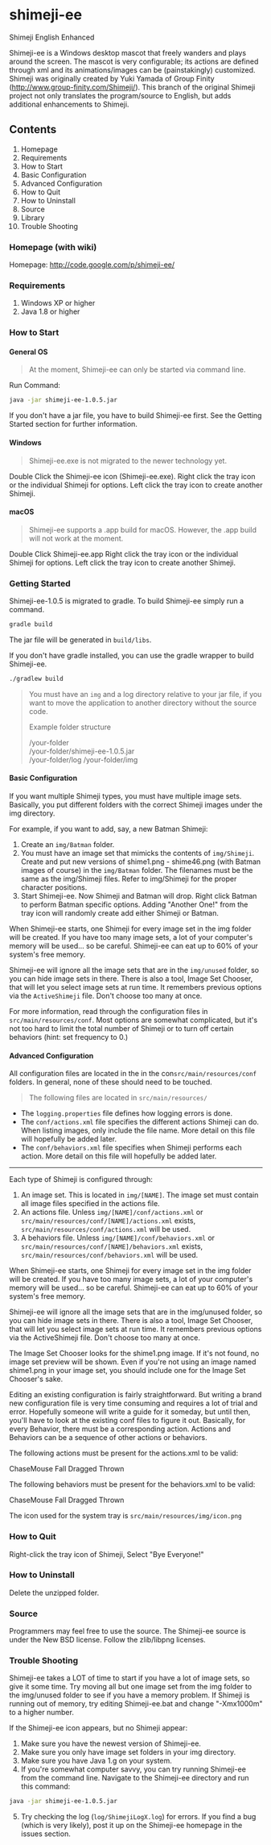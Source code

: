 shimeji-ee
==========

Shimeji English Enhanced

Shimeji-ee is a Windows desktop mascot that freely wanders and plays around the screen. 
The mascot is very configurable; its actions are defined through xml and its
animations/images can be (painstakingly) customized.  Shimeji was originally created
by Yuki Yamada of Group Finity (http://www.group-finity.com/Shimeji/).
This branch of the original Shimeji project not only translates the program/source
to English, but adds additional enhancements to Shimeji.

## Contents

1. Homepage
2. Requirements
3. How to Start
4. Basic Configuration
5. Advanced Configuration
6. How to Quit
7. How to Uninstall
8. Source
9. Library
10. Trouble Shooting

### Homepage (with wiki)

Homepage: http://code.google.com/p/shimeji-ee/

### Requirements

1. Windows XP or higher
2. Java 1.8 or higher

### How to Start

#### General OS

> At the moment, Shimeji-ee can only be started via command line.

Run Command:

```bash
java -jar shimeji-ee-1.0.5.jar
```

If you don't have a jar file, you have to build Shimeji-ee first.
See the Getting Started section for further information.

#### Windows

> Shimeji-ee.exe is not migrated to the newer technology yet.

Double Click the Shimeji-ee icon (Shimeji-ee.exe).
Right click the tray icon or the individual Shimeji for options. 
Left click the tray icon to create another Shimeji.

#### macOS

> Shimeji-ee supports a .app build for macOS. However, the .app build will not work at the moment.

Double Click Shimeji-ee.app
Right click the tray icon or the individual Shimeji for options. 
Left click the tray icon to create another Shimeji.

### Getting Started

Shimeji-ee-1.0.5 is migrated to gradle. To build Shimeji-ee simply run a command.

```bash
gradle build
```

The jar file will be generated in `build/libs`.

If you don't have gradle installed, you can use the gradle wrapper to build Shimeji-ee.

```bash
./gradlew build
```

> You must have an `img` and a log directory relative to your jar file, if you want to move
> the application to another directory without the source code.
>
> Example folder structure
>
> /your-folder <br>
> /your-folder/shimeji-ee-1.0.5.jar <br>
> /your-folder/log
> /your-folder/img

#### Basic Configuration

If you want multiple Shimeji types, you must have multiple image sets. 
Basically, you put different folders with the correct Shimeji images under the img directory.

For example, if you want to add, say, a new Batman Shimeji:

1. Create an `img/Batman` folder.
2. You must have an image set that mimicks the contents of `img/Shimeji`. 
Create and put new versions of shime1.png - shime46.png (with Batman images of course)
in the `img/Batman` folder. The filenames must be the same as the img/Shimeji files.
Refer to img/Shimeji for the proper character positions.
3. Start Shimeji-ee. Now Shimeji and Batman will drop. 
Right click Batman to perform Batman specific options. 
Adding "Another One!" from the tray icon will randomly create add either Shimeji or Batman.

When Shimeji-ee starts, one Shimeji for every image set in the img folder will be created. 
If you have too many image sets, a lot of your computer's memory will be used... so be careful.  Shimeji-ee can eat up to 60% of your system's free memory.  

Shimeji-ee will ignore all the image sets that are in the `img/unused` folder,
so you can hide image sets in there.  There is also a tool, Image Set Chooser,
that will let you select image sets at run time.
It remembers previous options via the `ActiveShimeji` file.
Don't choose too many at once.

For more information, read through the configuration files in `src/main/resources/conf`.
Most options are somewhat complicated, but it's not too hard to limit the total number of Shimeji or to turn off certain behaviors (hint: set frequency to 0.)

#### Advanced Configuration

All configuration files are located in the in the con`src/main/resources/conf` folders. 
In general, none of these should need to be touched.

> The following files are located in `src/main/resources/`

* The `logging.properties` file defines how logging errors is done.
* The `conf/actions.xml` file specifies the different actions Shimeji can do. 
When listing images, only include the file name. 
More detail on this file will hopefully be added later.
* The `conf/behaviors.xml` file specifies when Shimeji performs each action. 
More detail on this file will hopefully be added later.

***

Each type of Shimeji is configured through:

1. An image set.  This is located in `img/[NAME]`.
The image set must contain all image files specified in the actions file. 
2. An actions file.  Unless `img/[NAME]/conf/actions.xml` or
`src/main/resources/conf/[NAME]/actions.xml` exists,
`src/main/resources/conf/actions.xml` will be used.
3. A behaviors file.  Unless `img/[NAME]/conf/behaviors.xml` or
`src/main/resources/conf/[NAME]/behaviors.xml` exists,
`src/main/resources/conf/behaviors.xml` will be used.

When Shimeji-ee starts, one Shimeji for every image set in the img folder will be created.
If you have too many image sets, a lot of your computer's memory will be used... so be careful.  Shimeji-ee can eat up to 60% of your system's free memory.  

Shimeji-ee will ignore all the image sets that are in the img/unused folder,
so you can hide image sets in there.  There is also a tool, Image Set Chooser,
that will let you select image sets at run time.  It remembers previous options via
the ActiveShimeji file.  Don't choose too many at once.

The Image Set Chooser looks for the shime1.png image.
If it's not found, no image set preview will be shown.
Even if you're not using an image named shime1.png in your image set,
you should include one for the Image Set Chooser's sake.

Editing an existing configuration is fairly straightforward.
But writing a brand new configuration file is very time consuming and
requires a lot of trial and error.  Hopefully someone will write a guide
for it someday, but until then, you'll have to look at the existing conf
files to figure it out.  Basically, for every Behavior, there must be a corresponding action.  Actions and Behaviors can be a sequence of other actions or behaviors.

The following actions must be present for the actions.xml to be valid:

ChaseMouse
Fall
Dragged
Thrown

The following behaviors must be present for the behaviors.xml to be valid:

ChaseMouse
Fall
Dragged
Thrown

The icon used for the system tray is `src/main/resources/img/icon.png`

### How to Quit

Right-click the tray icon of Shimeji, Select "Bye Everyone!"

### How to Uninstall

Delete the unzipped folder.

### Source

Programmers may feel free to use the source.  The Shimeji-ee source is under the New BSD license.
Follow the zlib/libpng licenses.

### Trouble Shooting

Shimeji-ee takes a LOT of time to start if you have a lot of image sets, so give it some time.
Try moving all but one image set from the img folder to the img/unused folder to see if
you have a memory problem.  If Shimeji is running out of memory, try editing Shimeji-ee.bat
and change "-Xmx1000m" to a higher number.

If the Shimeji-ee icon appears, but no Shimeji appear:

1. Make sure you have the newest version of Shimeji-ee.
2. Make sure you only have image set folders in your img directory.
3. Make sure you have Java 1.g on your system.
4. If you're somewhat computer savvy, you can try running Shimeji-ee from the command line. 
Navigate to the Shimeji-ee directory and run this command:

```bash
java -jar shimeji-ee-1.0.5.jar
```

5. Try checking the log (`log/ShimejiLogX.log`) for errors.
If you find a bug (which is very likely), post it up on the
Shimeji-ee homepage in the issues section.